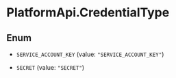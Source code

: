 # PlatformApi.CredentialType

## Enum

- `SERVICE_ACCOUNT_KEY` (value: `"SERVICE_ACCOUNT_KEY"`)

- `SECRET` (value: `"SECRET"`)
